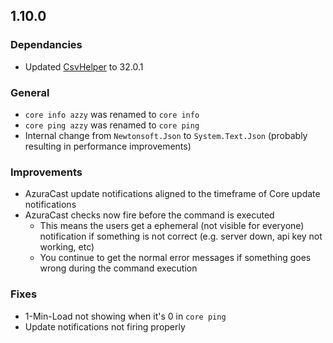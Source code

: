 ## 1.10.0
### Dependancies
- Updated [CsvHelper](https://github.com/JoshClose/CsvHelper) to 32.0.1

### General
- `core info azzy` was renamed to `core info`
- `core ping azzy` was renamed to `core ping`
- Internal change from `Newtonsoft.Json` to `System.Text.Json` (probably resulting in performance improvements)

### Improvements
- AzuraCast update notifications aligned to the timeframe of Core update notifications
- AzuraCast checks now fire before the command is executed
  - This means the users get a ephemeral (not visible for everyone) notification if something is not correct (e.g. server down, api key not working, etc)
  - You continue to get the normal error messages if something goes wrong during the command execution

### Fixes
- 1-Min-Load not showing when it's 0 in `core ping`
- Update notifications not firing properly

